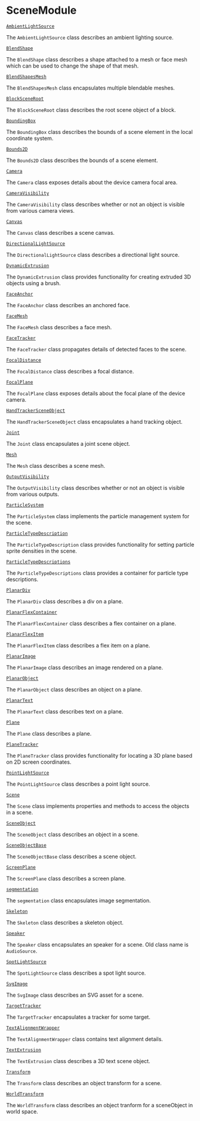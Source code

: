 # SceneModule

[`AmbientLightSource`](https://sparkar.facebook.com/docs/ar-studio/reference/classes/scenemodule.ambientlightsource)

The `AmbientLightSource` class describes an ambient lighting source.

[`BlendShape`](https://sparkar.facebook.com/docs/ar-studio/reference/classes/scenemodule.blendshape)

The `BlendShape` class describes a shape attached to a mesh or face mesh which can be used to change the shape of that mesh.

[`BlendShapesMesh`](https://sparkar.facebook.com/docs/ar-studio/reference/classes/scenemodule.blendshapesmesh)

The `BlendShapesMesh` class encapsulates multiple blendable meshes.

[`BlockSceneRoot`](https://sparkar.facebook.com/docs/ar-studio/reference/classes/scenemodule.blocksceneroot)

The `BlockSceneRoot` class describes the root scene object of a block.

[`BoundingBox`](https://sparkar.facebook.com/docs/ar-studio/reference/classes/scenemodule.boundingbox)

The `BoundingBox` class describes the bounds of a scene element in the local coordinate system.

[`Bounds2D`](https://sparkar.facebook.com/docs/ar-studio/reference/classes/scenemodule.bounds2d)

The `Bounds2D` class describes the bounds of a scene element.

[`Camera`](https://sparkar.facebook.com/docs/ar-studio/reference/classes/scenemodule.camera)

The `Camera` class exposes details about the device camera focal area.

[`CameraVisibility`](https://sparkar.facebook.com/docs/ar-studio/reference/classes/scenemodule.cameravisibility)

The `CameraVisibility` class describes whether or not an object is visible from various camera views.

[`Canvas`](https://sparkar.facebook.com/docs/ar-studio/reference/classes/scenemodule.canvas)

The `Canvas` class describes a scene canvas.

[`DirectionalLightSource`](https://sparkar.facebook.com/docs/ar-studio/reference/classes/scenemodule.directionallightsource)

The `DirectionalLightSource` class describes a directional light source.

[`DynamicExtrusion`](https://sparkar.facebook.com/docs/ar-studio/reference/classes/scenemodule.dynamicextrusion)

The `DynamicExtrusion` class provides functionality for creating extruded 3D objects using a brush.

[`FaceAnchor`](https://sparkar.facebook.com/docs/ar-studio/reference/classes/scenemodule.faceanchor)

The `FaceAnchor` class describes an anchored face.

[`FaceMesh`](https://sparkar.facebook.com/docs/ar-studio/reference/classes/scenemodule.facemesh)

The `FaceMesh` class describes a face mesh.

[`FaceTracker`](https://sparkar.facebook.com/docs/ar-studio/reference/classes/scenemodule.facetracker)

The `FaceTracker` class propagates details of detected faces to the scene.

[`FocalDistance`](https://sparkar.facebook.com/docs/ar-studio/reference/classes/scenemodule.focaldistance)

The `FocalDistance` class describes a focal distance.

[`FocalPlane`](https://sparkar.facebook.com/docs/ar-studio/reference/classes/scenemodule.focalplane)

The `FocalPlane` class exposes details about the focal plane of the device camera.

[`HandTrackerSceneObject`](https://sparkar.facebook.com/docs/ar-studio/reference/classes/scenemodule.handtrackersceneobject)

The `HandTrackerSceneObject` class encapsulates a hand tracking object.

[`Joint`](https://sparkar.facebook.com/docs/ar-studio/reference/classes/scenemodule.joint)

The `Joint` class encapsulates a joint scene object.

[`Mesh`](https://sparkar.facebook.com/docs/ar-studio/reference/classes/scenemodule.mesh)

The `Mesh` class describes a scene mesh.

[`OutputVisibility`](https://sparkar.facebook.com/docs/ar-studio/reference/classes/scenemodule.outputvisibility)

The `OutputVisibility` class describes whether or not an object is visible from various outputs.

[`ParticleSystem`](https://sparkar.facebook.com/docs/ar-studio/reference/classes/scenemodule.particlesystem)

The `ParticleSystem` class implements the particle management system for the scene.

[`ParticleTypeDescription`](https://sparkar.facebook.com/docs/ar-studio/reference/classes/scenemodule.particletypedescription)

The `ParticleTypeDescription` class provides functionality for setting particle sprite densities in the scene.

[`ParticleTypeDescriptions`](https://sparkar.facebook.com/docs/ar-studio/reference/classes/scenemodule.particletypedescriptions)

The `ParticleTypeDescriptions` class provides a container for particle type descriptions.

[`PlanarDiv`](https://sparkar.facebook.com/docs/ar-studio/reference/classes/scenemodule.planardiv)

The `PlanarDiv` class describes a div on a plane.

[`PlanarFlexContainer`](https://sparkar.facebook.com/docs/ar-studio/reference/classes/scenemodule.planarflexcontainer)

The `PlanarFlexContainer` class describes a flex container on a plane.

[`PlanarFlexItem`](https://sparkar.facebook.com/docs/ar-studio/reference/classes/scenemodule.planarflexitem)

The `PlanarFlexItem` class describes a flex item on a plane.

[`PlanarImage`](https://sparkar.facebook.com/docs/ar-studio/reference/classes/scenemodule.planarimage)

The `PlanarImage` class describes an image rendered on a plane.

[`PlanarObject`](https://sparkar.facebook.com/docs/ar-studio/reference/classes/scenemodule.planarobject)

The `PlanarObject` class describes an object on a plane.

[`PlanarText`](https://sparkar.facebook.com/docs/ar-studio/reference/classes/scenemodule.planartext)

The `PlanarText` class describes text on a plane.

[`Plane`](https://sparkar.facebook.com/docs/ar-studio/reference/classes/scenemodule.plane)

The `Plane` class describes a plane.

[`PlaneTracker`](https://sparkar.facebook.com/docs/ar-studio/reference/classes/scenemodule.planetracker)

The `PlaneTracker` class provides functionality for locating a 3D plane based on 2D screen coordinates.

[`PointLightSource`](https://sparkar.facebook.com/docs/ar-studio/reference/classes/scenemodule.pointlightsource)

The `PointLightSource` class describes a point light source.

[`Scene`](https://sparkar.facebook.com/docs/ar-studio/reference/classes/scenemodule.scene)

The `Scene` class implements properties and methods to access the objects in a scene.

[`SceneObject`](https://sparkar.facebook.com/docs/ar-studio/reference/classes/scenemodule.sceneobject)

The `SceneObject` class describes an object in a scene.

[`SceneObjectBase`](https://sparkar.facebook.com/docs/ar-studio/reference/classes/scenemodule.sceneobjectbase)

The `SceneObjectBase` class describes a scene object.

[`ScreenPlane`](https://sparkar.facebook.com/docs/ar-studio/reference/classes/scenemodule.screenplane)

The `ScreenPlane` class describes a screen plane.

[`segmentation`](https://sparkar.facebook.com/docs/ar-studio/reference/classes/scenemodule.segmentation)

The `segmentation` class encapsulates image segmentation.

[`Skeleton`](https://sparkar.facebook.com/docs/ar-studio/reference/classes/scenemodule.skeleton)

The `Skeleton` class describes a skeleton object.

[`Speaker`](https://sparkar.facebook.com/docs/ar-studio/reference/classes/scenemodule.speaker)

The `Speaker` class encapsulates an speaker for a scene. Old class name is `AudioSource`.

[`SpotLightSource`](https://sparkar.facebook.com/docs/ar-studio/reference/classes/scenemodule.spotlightsource)

The `SpotLightSource` class describes a spot light source.

[`SvgImage`](https://sparkar.facebook.com/docs/ar-studio/reference/classes/scenemodule.svgimage)

The `SvgImage` class describes an SVG asset for a scene.

[`TargetTracker`](https://sparkar.facebook.com/docs/ar-studio/reference/classes/scenemodule.targettracker)

The `TargetTracker` encapsulates a tracker for some target.

[`TextAlignmentWrapper`](https://sparkar.facebook.com/docs/ar-studio/reference/classes/scenemodule.textalignmentwrapper)

The `TextAlignmentWrapper` class contains text alignment details.

[`TextExtrusion`](https://sparkar.facebook.com/docs/ar-studio/reference/classes/scenemodule.textextrusion)

The `TextExtrusion` class describes a 3D text scene object.

[`Transform`](https://sparkar.facebook.com/docs/ar-studio/reference/classes/scenemodule.transform)

The `Transform` class describes an object transform for a scene.

[`WorldTransform`](https://sparkar.facebook.com/docs/ar-studio/reference/classes/scenemodule.worldtransform)

The `WorldTransform` class describes an object tranform for a sceneObject in world space.

